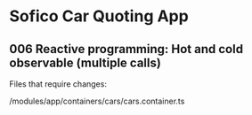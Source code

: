 # Sofico Car Quoting App

## 006 Reactive programming: Hot and cold observable (multiple calls)

Files that require changes:

/modules/app/containers/cars/cars.container.ts
